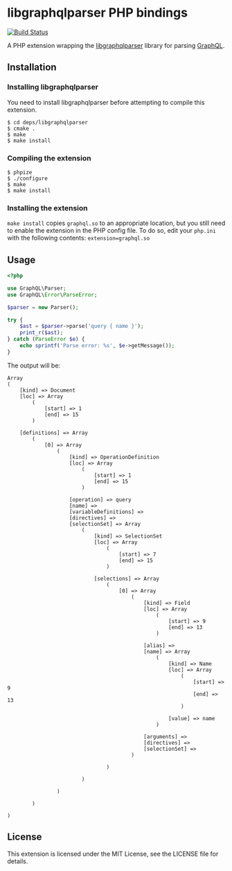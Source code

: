 # libgraphqlparser PHP bindings

[![Build Status](https://travis-ci.org/dosten/graphql-parser-php.svg?branch=master)](https://travis-ci.org/dosten/graphql-parser-php)

A PHP extension wrapping the [libgraphqlparser](https://github.com/graphql/libgraphqlparser) library for parsing [GraphQL](http://graphql.org).

## Installation

### Installing libgraphqlparser

You need to install libgraphqlparser before attempting to compile this extension.

```
$ cd deps/libgraphqlparser
$ cmake .
$ make
$ make install
```

### Compiling the extension

```
$ phpize
$ ./configure
$ make
$ make install
```

### Installing the extension

`make install` copies `graphql.so` to an appropriate location, but you still
need to enable the extension in the PHP config file. To do so, edit your
`php.ini` with the following contents: `extension=graphql.so`

## Usage

```php
<?php

use GraphQL\Parser;
use GraphQL\Error\ParseError;

$parser = new Parser();

try {
    $ast = $parser->parse('query { name }');
    print_r($ast);
} catch (ParseError $e) {
    echo sprintf('Parse error: %s', $e->getMessage());
}
```

The output will be:

```
Array
(
    [kind] => Document
    [loc] => Array
        (
            [start] => 1
            [end] => 15
        )

    [definitions] => Array
        (
            [0] => Array
                (
                    [kind] => OperationDefinition
                    [loc] => Array
                        (
                            [start] => 1
                            [end] => 15
                        )

                    [operation] => query
                    [name] =>
                    [variableDefinitions] =>
                    [directives] =>
                    [selectionSet] => Array
                        (
                            [kind] => SelectionSet
                            [loc] => Array
                                (
                                    [start] => 7
                                    [end] => 15
                                )

                            [selections] => Array
                                (
                                    [0] => Array
                                        (
                                            [kind] => Field
                                            [loc] => Array
                                                (
                                                    [start] => 9
                                                    [end] => 13
                                                )

                                            [alias] =>
                                            [name] => Array
                                                (
                                                    [kind] => Name
                                                    [loc] => Array
                                                        (
                                                            [start] => 9
                                                            [end] => 13
                                                        )

                                                    [value] => name
                                                )

                                            [arguments] =>
                                            [directives] =>
                                            [selectionSet] =>
                                        )

                                )

                        )

                )

        )

)
```

## License

This extension is licensed under the MIT License, see the LICENSE file for details.
